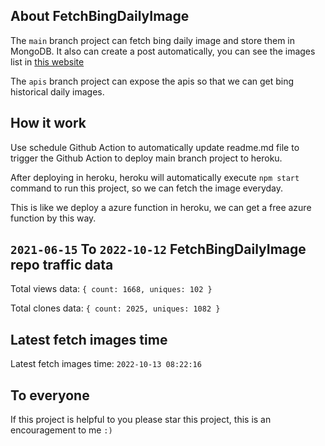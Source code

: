 ## About FetchBingDailyImage

The `main` branch project can fetch bing daily image and store them in MongoDB.
It also can create a post automatically, you can see the images list in [this website](https://oursalbum.netlify.app)

The `apis` branch project can expose the apis so that we can get bing historical daily images.

## How it work

Use schedule Github Action to automatically update readme.md file to trigger the Github Action to deploy main branch project to heroku.

After deploying in heroku, heroku will automatically execute `npm start` command to run this project, so we can fetch the image everyday.

This is like we deploy a azure function in heroku, we can get a free azure function by this way.

## `2021-06-15` To `2022-10-12` FetchBingDailyImage repo traffic data

Total views data: `{ count: 1668, uniques: 102 }`

Total clones data: `{ count: 2025, uniques: 1082 }`

## Latest fetch images time

Latest fetch images time: `2022-10-13 08:22:16`

## To everyone

If this project is helpful to you please star this project, this is an encouragement to me `:)`



